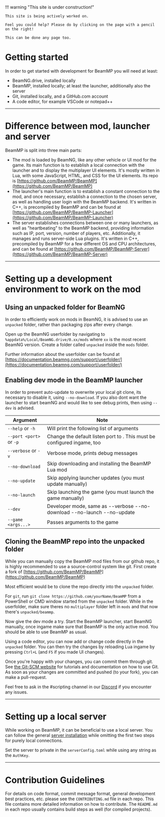 !!! warning "This site is under construction!"

    This site is being actively worked on. 
    
    Feel you could help? Please do by clicking on the page with a pencil on the right!

    This can be done any page too.

# Getting started

In order to get started with development for BeamMP you will need at least:

- BeamNG.drive, installed locally
- BeamMP, installed locally; at least the launcher, additionally also the server
- Git, installed locally, and a GitHub.com account
- A code editor, for example VSCode or notepad++

---
# Difference between mod, launcher and server

BeamMP is split into three main parts:

- The mod is loaded by BeamNG, like any other vehicle or UI mod for the game. Its main function is to establish a local connection with the launcher and to display the multiplayer UI elements. It's mostly written in Lua, with some JavaScript, HTML, and CSS for the UI elements. Its repo is [https://github.com/BeamMP/BeamMP](https://github.com/BeamMP/BeamMP)
- The launcher's main function is to establish a constant connection to the mod, and once necessary, establish a connection to the chosen server, as well as handling user login with the BeamMP backend. It's written in C++, is precompiled by BeamMP and can be found at [https://github.com/BeamMP/BeamMP-Launcher](https://github.com/BeamMP/BeamMP-Launcher)
- The server establishes connections between one or many launchers, as well as "heartbeating" to the BeamMP backend, providing information such as IP, port, version, number of players, etc. Additionally, it manages and runs server-side Lua plugins. It's written in C++, precompiled by BeamMP for a few different OS and CPU architectures, and can be found at [https://github.com/BeamMP/BeamMP-Server](https://github.com/BeamMP/BeamMP-Server)

---
# Setting up a development environment to work on the mod

## Using an unpacked folder for BeamNG

In order to efficiently work on mods in BeamNG, it is advised to use an `unpacked` folder, rather than packaging zips after every change.

Open up the BeamNG userfolder by navigating to `%appdata%/Local/BeamNG.drive/0.xx/mods` where `xx` is the most recent BeamNG version.
Create a folder called `unpacked` inside the `mods` folder.

Further information about the userfolder can be found at [https://documentation.beamng.com/support/userfolder/](https://documentation.beamng.com/support/userfolder/)

## Enabling dev mode in the BeamMP launcher

In order to prevent auto-update to overwrite your local git clone, its necessary to disable it, using `--no-download`.
If you also dont want the launcher to start beamNG and would like to see debug prints, then using `--dev` is advised.

| Argument                 | Note                                       |
|--------------------------|--------------------------------------------|
| `--help` or `-h`         | Will print the following list of arguments |
| `--port <port>` or `-p`  | Change the default listen port to <port>. This must be configured ingame, too |
| `--verbose` or `-v`      | Verbose mode, prints debug messages |
| `--no-download`          | Skip downloading and installing the BeamMP Lua mod |
| `--no-update`            | Skip applying launcher updates (you must update manually) |
| `--no-launch`            | Skip launching the game (you must launch the game manually) |
| `--dev`                  | Developer mode, same as --verbose --no-download --no-launch --no-update |
| `--game <args...>`       | Passes arguments to the game |

## Cloning the BeamMP repo into the unpacked folder

While you can manually copy the BeamMP mod files from our github repo, it is highly recommended to use a source-control system like git.
First create a fork of [https://github.com/BeamMP/BeamMP](https://github.com/BeamMP/BeamMP)

Most efficient would be to clone the repo directly into the `unpacked` folder.

For `git`, run `git clone https://github.com/yourName/BeamMP` from a PowerShell or CMD window started from the `unpacked` folder.
While in the userfolder, make sure theres no `multiplayer` folder left in `mods` and that now there's `unpacked/beammp`.

Now give the dev mode a try. Start the BeamMP launcher, start BeamNG manually, once ingame make sure that BeamMP is the only active mod.
You should be able to use BeamMP as usual.

Using a code editor, you can now add or change code directly in the `unpacked` folder.
You can then try the changes by reloading Lua ingame by pressing `Ctrl+L` (and `F5` if you made UI changes).

Once you're happy with your changes, you can commit them through git. See [the Git-SCM website](https://git-scm.com/doc) for tutorials and documentation on how to use Git. As soon as your changes are committed and pushed (to your fork), you can make a pull-request.

Feel free to ask in the #scripting channel in our [Discord](https://discord.gg/beammp) if you encounter any issues.

---
# Setting up a local server

While working on BeamMP, it can be beneficial to use a local server. You can follow the general [server installation](docs/en/server/create-a-server.md) while omitting the first two steps for purely local connections.

Set the server to private in the `serverConfig.toml` while using any string as the `AuthKey`.

---
# Contribution Guidelines

For details on code format, commit message format, general development best practices, etc. please see the `CONTRIBUTING.md` file in each repo. This file contains more detailed information on how to contribute. The `README.md` in each repo usually contains build steps as well (for compiled projects).
